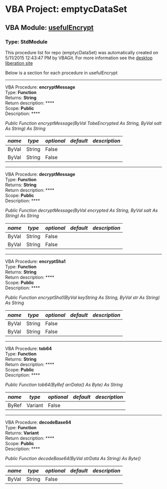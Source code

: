 # VBA Project: **emptycDataSet**
## VBA Module: **[usefulEncrypt](/libraries/usefulEncrypt.vba "source is here")**
### Type: StdModule  

This procedure list for repo (emptycDataSet) was automatically created on 5/11/2015 12:43:47 PM by VBAGit.
For more information see the [desktop liberation site](http://ramblings.mcpher.com/Home/excelquirks/drivesdk/gettinggithubready "desktop liberation")

Below is a section for each procedure in usefulEncrypt

---
VBA Procedure: **encryptMessage**  
Type: **Function**  
Returns: **String**  
Return description: ****  
Scope: **Public**  
Description: ****  

*Public Function encryptMessage(ByVal TobeEncrypted As String, ByVal salt As String) As String*  

*name*|*type*|*optional*|*default*|*description*
---|---|---|---|---
ByVal|String|False||
ByVal|String|False||


---
VBA Procedure: **decryptMessage**  
Type: **Function**  
Returns: **String**  
Return description: ****  
Scope: **Public**  
Description: ****  

*Public Function decryptMessage(ByVal encrypted As String, ByVal salt As String) As String*  

*name*|*type*|*optional*|*default*|*description*
---|---|---|---|---
ByVal|String|False||
ByVal|String|False||


---
VBA Procedure: **encryptSha1**  
Type: **Function**  
Returns: **String**  
Return description: ****  
Scope: **Public**  
Description: ****  

*Public Function encryptSha1(ByVal keyString As String, ByVal str As String) As String*  

*name*|*type*|*optional*|*default*|*description*
---|---|---|---|---
ByVal|String|False||
ByVal|String|False||


---
VBA Procedure: **tob64**  
Type: **Function**  
Returns: **String**  
Return description: ****  
Scope: **Public**  
Description: ****  

*Public Function tob64(ByRef arrData() As Byte) As String*  

*name*|*type*|*optional*|*default*|*description*
---|---|---|---|---
ByRef|Variant|False||


---
VBA Procedure: **decodeBase64**  
Type: **Function**  
Returns: **Variant**  
Return description: ****  
Scope: **Public**  
Description: ****  

*Public Function decodeBase64(ByVal strData As String) As Byte()*  

*name*|*type*|*optional*|*default*|*description*
---|---|---|---|---
ByVal|String|False||
